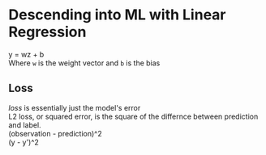# Descending into ML with Linear Regression 
y = wz + b  
Where `w` is the weight vector and `b` is the bias

## Loss
*loss* is essentially just the model's error  
L2 loss, or squared error, is the square of the differnce between prediction and label.  
(observation - prediction)^2  
(y - y')^2



